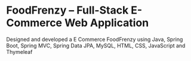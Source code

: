 # FoodFrenzy – Full-Stack E-Commerce Web Application
 Designed and developed a E Commerce FoodFrenzy using Java, Spring Boot, Spring MVC, Spring Data JPA, MySQL, HTML, CSS, JavaScript and Thymeleaf
